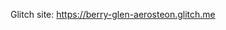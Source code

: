 <!--Doug DeAntonio
#   INF653 VC Back-End Web Development I
#   Final Project Node.js REST API
#   May 9, 2025 -->

Glitch site:        https://berry-glen-aerosteon.glitch.me